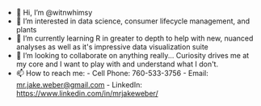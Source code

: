 - 👋 Hi, I’m @witnwhimsy
- 👀 I’m interested in data science, consumer lifecycle management, and plants
- 🌱 I’m currently learning R in greater to depth to help with new, nuanced analyses as well as it's impressive data visualization suite
- 💞️ I’m looking to collaborate on anything really... Curiosity drives me at my core and I want to play with and understand what I don't.
- 📫 How to reach me: 
                 - Cell Phone: 760-533-3756
                 - Email: mr.jake.weber@gmail.com
                 - LinkedIn: https://www.linkedin.com/in/mrjakeweber/

<!---
witnwhimsy/witnwhimsy is a ✨ special ✨ repository because its `README.md` (this file) appears on your GitHub profile.
You can click the Preview link to take a look at your changes.
--->
